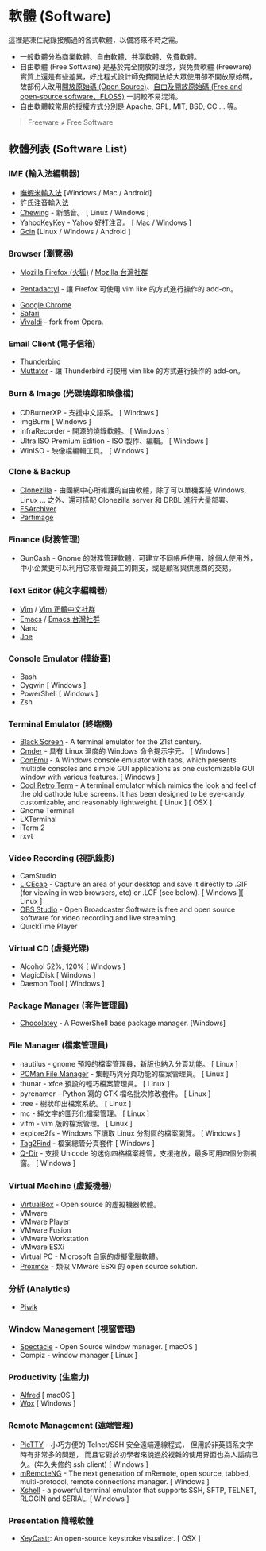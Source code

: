 # 軟體 (Software)

這裡是凍仁紀錄接觸過的各式軟體，以備將來不時之需。

- 一般軟體分為商業軟體、自由軟體、共享軟體、免費軟體。
- 自由軟體 (Free Software) 是基於完全開放的理念，與免費軟體 (Freeware) 實質上還是有些差異，好比程式設計師免費開放給大眾使用卻不開放原始碼，故部份人改用[開放原始碼 (Open Source)][open_source]、[自由及開放原始碼 (Free and open-source software，FLOSS)][floss] 一詞較不易混淆。
- 自由軟體較常用的授權方式分別是 Apache, GPL, MIT, BSD, CC ... 等。

> Freeware ≠ Free Software

[open_source]: https://zh.wikipedia.org/wiki/开放源代码
[floss]: https://zh.wikipedia.org/wiki/自由及开放源代码软件


## 軟體列表 (Software List)

### IME (輸入法編輯器)

- [嘸蝦米輸入法][ovff] [Windows / Mac / Android]
- [許氏注音輸入法](hsu-key)
- [Chewing][chewing] - 新酷音。 [ Linux / Windows ]
- YahooKeyKey - Yahoo 好打注音。 [ Mac / Windows ]
- [Gcin][gcin] [Linux / Windows / Android ]

[ovff]: https://boshiamy.com
[hsu-key]: https://zh.wikipedia.org/wiki/%E8%87%AA%E7%84%B6%E8%BC%B8%E5%85%A5%E6%B3%95#.E8.A8.B1.E6.B0.8F.E9.8D.B5.E7.9B.A4
[chewing]: http://chewing.im/
[gcin]: http://hyperrate.com/dir.php?eid=67


### Browser (瀏覽器)

* [Mozilla Firefox (火狐)][firefox] / [Mozilla 台灣社群][moztw]
 - [Pentadactyl][pentadactyl] - 讓 Firefox 可使用 vim like 的方式進行操作的 add-on。
* [Google Chrome][chrome]
* [Safari][safari]
* [Vivaldi][vivaldi] - fork from Opera.

[firefox]: https://moztw.org/firefox/
[moztw]: https://moztw.org
[chrome]: https://www.google.com.tw/chrome/
[safari]: http://www.apple.com/tw/safari/
[vivaldi]: https://vivaldi.com/?lang=zh_TW
[pentadactyl]: http://5digits.org/pentadactyl/index

### Email Client (電子信箱)

- [Thunderbird][thunderbird]
 - [Muttator][muttator] - 讓 Thunderbird 可使用 vim like 的方式進行操作的 add-on。

[thunderbird]: https://moztw.org/thunderbird/
[muttator]: http://vimperator.org/muttator

### Burn & Image (光碟燒錄和映像檔)

- CDBurnerXP - 支援中文語系。 [ Windows ]
- ImgBurm [ Windows ]
- InfraRecorder - 開源的燒錄軟體。 [ Windows ]
- Ultra ISO Premium Edition - ISO 製作、編輯。 [ Windows ]
- WinISO - 映像檔編輯工具。 [ Windows ]

### Clone & Backup

- [Clonezilla][clonezilla] - 由國網中心所維護的自由軟體，除了可以單機客隆 Windows, Linux ... 之外、還可搭配 Clonezilla server 和 DRBL 進行大量部署。
- [FSArchiver][fsarchiver]
- [Partimage][partimage]

[clonezilla]: http://clonezilla.nchc.org.tw/
[fsarchiver]: http://www.fsarchiver.org/
[partimage]: http://www.partimage.org/

### Finance (財務管理)

- GunCash - Gnome 的財務管理軟體，可建立不同帳戶使用，除個人使用外，中小企業更可以利用它來管理員工的開支，或是顧客與供應商的交易。

### Text Editor (純文字編輯器)

- [Vim][vim] / [Vim 正體中文社群][vim_tw]
- [Emacs][emacs] / [Emacs 台灣社群][emacs_tw]
- Nano
- [Joe][joe]

[vim]: http://www.vim.org/
[vim_tw]: http://www.vim.tw/
[emacs]: https://www.gnu.org/software/emacs/
[emacs_tw]: http://emacser.tw
[joe]: http://joe-editor.sourceforge.net/

### Console Emulator (操緃臺)

- Bash
- Cygwin [ Windows ]
- PowerShell [ Windows ]
- Zsh

### Terminal Emulator (終端機)

- [Black Screen][black_screen] - A terminal emulator for the 21st century.
- [Cmder][cmder] - 具有 Linux 溫度的 Windows 命令提示字元。 [ Windows ]
- [ConEmu][conemu] - A Windows console emulator with tabs, which presents multiple consoles and simple GUI applications as one customizable GUI window with various features. [ Windows ]
- [Cool Retro Term][cool-retro-term] - A terminal emulator which mimics the look and feel of the old cathode tube screens. It has been designed to be eye-candy, customizable, and reasonably lightweight. [ Linux ] [ OSX ]
- Gnome Terminal
- LXTerminal
- iTerm 2
- rxvt

[black_screen]: https://github.com/shockone/black-screen
[cmder]: http://cmder.net
[conemu]: https://conemu.github.io/
[cool-retro-term]: https://github.com/Swordfish90/cool-retro-term

### Video Recording (視訊錄影)

- CamStudio
- [LICEcap][licecap] - Capture an area of your desktop and save it directly to .GIF (for viewing in web browsers, etc) or .LCF (see below). [ Windows ][ Linux ]
- [OBS Studio][obs] - Open Broadcaster Software is free and open source software for video recording and live streaming.
- QuickTime Player

[obs]: https://obsproject.com
[licecap]: https://www.cockos.com/licecap/


### Virtual CD (虛擬光碟)

- Alcohol 52%, 120% [ Windows ]
- MagicDisk [ Windows ]
- Daemon Tool [ Windows ]


### Package Manager (套件管理員)

- [Chocolatey](chocolatey) - A PowerShell base package manager. [Windows]

[chocolatey]: https://chocolatey.org/

### File Manager (檔案管理員)

- nautilus - gnome 預設的檔案管理員，新版也納入分頁功能。 [ Linux ]
- [PCMan File Manager][pcmanfm] - 集輕巧與分頁功能的檔案管理員。 [ Linux ]
- thunar - xfce 預設的輕巧檔案管理員。 [ Linux ]
- pyrenamer - Python 寫的 GTK 檔名批次修改套件。 [ Linux ]
- tree - 樹狀印出檔案系統。 [ Linux ]
- mc - 純文字的圖形化檔案管理。 [ Linux ]
- vifm - vim 版的檔案管理。 [ Linux ]
- explore2fs - Windows 下讀取 Linux 分割區的檔案瀏覽。 [ Windows ]
- [Tag2Find][tag2find] - 檔案總管分頁套件 [ Windows ]
- [Q-Dir][qdir] - 支援 Unicode 的迷你四格檔案總管，支援拖放，最多可用四個分割視窗。 [ Windows ]

[pcmanfm]: https://wiki.lxde.org/en/PCManFM
[tag2find]: http://www.tag2find.com/tag2find0.0.html
[qdir]: http://www.softwareok.com/?seite=Freeware/Q-Dir

### Virtual Machine (虛擬機器)

- [VirtualBox][virtualbox] - Open source 的虛擬機器軟體。
- VMware
 - VMware Player
 - VMware Fusion
 - VMware Workstation
 - VMware ESXi
- Virtual PC - Microsoft 自家的虛擬電腦軟體。
- [Proxmox][proxmox] - 類似 VMware ESXi 的 open source solution.

[proxmox]: https://www.proxmox.com/
[virtualbox]: https://www.virtualbox.org/

### 分析 (Analytics)

* [Piwik][piwik]

[piwik]: https://piwik.org/

### Window Management (視窗管理)

* [Spectacle][spectacle] - Open Source window manager. [ macOS ]
* Compiz - window manager [ Linux ]

[spectacle]: https://www.spectacleapp.com/

### Productivity (生產力)

- [Alfred][alfred] [ macOS ]
- [Wox][wox] [ Windows ]

[alfred]: https://www.alfredapp.com/
[wox]: https://github.com/Wox-launcher/Wox

### Remote Management (遠端管理)

- [PieTTY][pietty] - 小巧方便的 Telnet/SSH 安全遠端連線程式， 但用於非英語系文字時有非常多的問題， 而且它對於初學者來說過於複雜的使用界面也為人詬病已久。(年久失修的 ssh client) [ Windows ]
- [mRemoteNG][mRemoteNG] - The next generation of mRemote, open source, tabbed, multi-protocol, remote connections manager. [ Windows ]
- [Xshell][Xshell] - a powerful terminal emulator that supports SSH, SFTP, TELNET, RLOGIN and SERIAL. [ Windows ]

[pietty]: https://sites.google.com/view/pietty-project
[mRemoteNG]: https://github.com/mRemoteNG/mRemoteNG
[Xshell]: https://www.netsarang.com/products/xsh_overview.html

### Presentation 簡報軟體

- [KeyCastr][keycastr]: An open-source keystroke visualizer. [ OSX ]

[keycastr]: https://github.com/keycastr/keycastr
